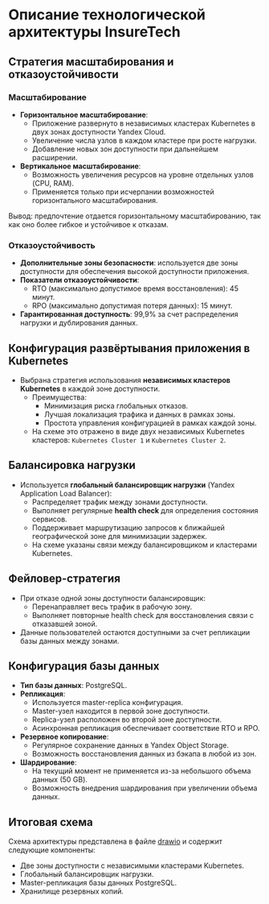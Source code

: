 # Описание технологической архитектуры InsureTech

## Стратегия масштабирования и отказоустойчивости

### Масштабирование
- **Горизонтальное масштабирование**:
  - Приложение развернуто в независимых кластерах Kubernetes в двух зонах доступности Yandex Cloud.
  - Увеличение числа узлов в каждом кластере при росте нагрузки.
  - Добавление новых зон доступности при дальнейшем расширении.
- **Вертикальное масштабирование**:
  - Возможность увеличения ресурсов на уровне отдельных узлов (CPU, RAM).
  - Применяется только при исчерпании возможностей горизонтального масштабирования.

Вывод: предпочтение отдается горизонтальному масштабированию, так как оно более гибкое и устойчивое к отказам.

### Отказоустойчивость
- **Дополнительные зоны безопасности**: используется две зоны доступности для обеспечения высокой доступности приложения.
- **Показатели отказоустойчивости**:
  - RTO (максимально допустимое время восстановления): 45 минут.
  - RPO (максимально допустимая потеря данных): 15 минут.
- **Гарантированная доступность**: 99,9% за счет распределения нагрузки и дублирования данных.

## Конфигурация развёртывания приложения в Kubernetes

- Выбрана стратегия использования **независимых кластеров Kubernetes** в каждой зоне доступности.
  - Преимущества:
    - Минимизация риска глобальных отказов.
    - Лучшая локализация трафика и данных в рамках зоны.
    - Простота управления конфигурацией в рамках каждой зоны.
  - На схеме это отражено в виде двух независимых Kubernetes кластеров: `Kubernetes Cluster 1` и `Kubernetes Cluster 2`.

## Балансировка нагрузки

- Используется **глобальный балансировщик нагрузки** (Yandex Application Load Balancer):
  - Распределяет трафик между зонами доступности.
  - Выполняет регулярные **health check** для определения состояния сервисов.
  - Поддерживает маршрутизацию запросов к ближайшей географической зоне для минимизации задержек.
  - На схеме указаны связи между балансировщиком и кластерами Kubernetes.

## Фейловер-стратегия

- При отказе одной зоны доступности балансировщик:
  - Перенаправляет весь трафик в рабочую зону.
  - Выполняет повторные health check для восстановления связи с отказавшей зоной.
- Данные пользователей остаются доступными за счет репликации базы данных между зонами.

## Конфигурация базы данных

- **Тип базы данных**: PostgreSQL.
- **Репликация**:
  - Используется master-replica конфигурация.
  - Master-узел находится в первой зоне доступности.
  - Replica-узел расположен во второй зоне доступности.
  - Асинхронная репликация обеспечивает соответствие RTO и RPO.
- **Резервное копирование**:
  - Регулярное сохранение данных в Yandex Object Storage.
  - Возможность восстановления данных из бэкапа в любой из зон.
- **Шардирование**:
  - На текущий момент не применяется из-за небольшого объема данных (50 GB).
  - Возможность внедрения шардирования при увеличении объема данных.

## Итоговая схема
Схема архитектуры представлена в файле [drawio](to-be.drawio) и содержит следующие компоненты:
- Две зоны доступности с независимыми кластерами Kubernetes.
- Глобальный балансировщик нагрузки.
- Master-репликация базы данных PostgreSQL.
- Хранилище резервных копий.


